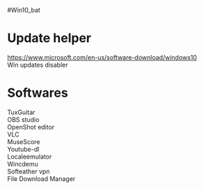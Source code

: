 #Win10_bat

# Update helper
https://www.microsoft.com/en-us/software-download/windows10  
Win updates disabler  

# Softwares
TuxGuitar  
OBS studio  
OpenShot editor  
VLC  
MuseScore  
Youtube-dl  
Localeemulator  
Wincdemu  
Softeather vpn  
File Download Manager  
